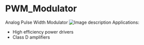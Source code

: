 # PWM_Modulator
Analog Pulse Width Modulator
![Image description](https://github.com/microhelios/PWM_Modulator/blob/master/MicroHelios_PWM_Modulator.jpg)
Applications:
  - High efficiency power drivers
  - Class D amplifiers

[twitter.com/lanmiLab]: https://twitter.com/lanmiLab
